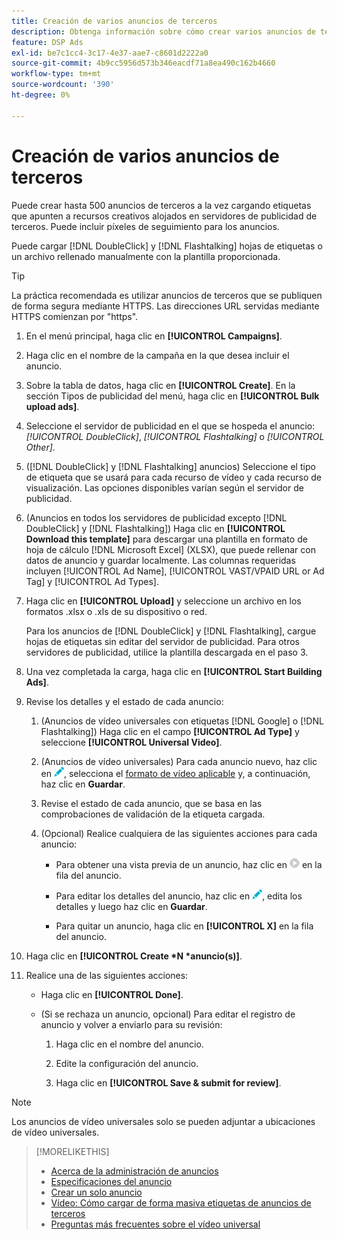 ```yaml
---
title: Creación de varios anuncios de terceros
description: Obtenga información sobre cómo crear varios anuncios de terceros al mismo tiempo.
feature: DSP Ads
exl-id: be7c1cc4-3c17-4e37-aae7-c8601d2222a0
source-git-commit: 4b9cc5956d573b346eacdf71a8ea490c162b4660
workflow-type: tm+mt
source-wordcount: '390'
ht-degree: 0%

---
```


# Creación de varios anuncios de terceros

Puede crear hasta 500 anuncios de terceros a la vez cargando etiquetas que apunten a recursos creativos alojados en servidores de publicidad de terceros. Puede incluir píxeles de seguimiento para los anuncios.<!-- The bulksheet template for other ad servers says you can include 200. Which is it: 200 or 500? -->

Puede cargar [!DNL DoubleClick] y [!DNL Flashtalking] hojas de etiquetas o un archivo rellenado manualmente con la plantilla proporcionada.

>[!TIP]
>
> La práctica recomendada es utilizar anuncios de terceros que se publiquen de forma segura mediante HTTPS. Las direcciones URL servidas mediante HTTPS comienzan por &quot;https&quot;.

1. En el menú principal, haga clic en **[!UICONTROL Campaigns]**.

1. Haga clic en el nombre de la campaña en la que desea incluir el anuncio.

1. Sobre la tabla de datos, haga clic en **[!UICONTROL Create]**. En la sección Tipos de publicidad del menú, haga clic en **[!UICONTROL Bulk upload ads]**.

1. Seleccione el servidor de publicidad en el que se hospeda el anuncio: *[!UICONTROL DoubleClick]*, *[!UICONTROL Flashtalking]* o *[!UICONTROL Other]*.

1. ([!DNL DoubleClick] y [!DNL Flashtalking] anuncios) Seleccione el tipo de etiqueta que se usará para cada recurso de vídeo y cada recurso de visualización. Las opciones disponibles varían según el servidor de publicidad.

1. (Anuncios en todos los servidores de publicidad excepto [!DNL DoubleClick] y [!DNL Flashtalking]) Haga clic en **[!UICONTROL Download this template]** para descargar una plantilla en formato de hoja de cálculo [!DNL Microsoft Excel] (XLSX), que puede rellenar con datos de anuncio y guardar localmente. Las columnas requeridas incluyen [!UICONTROL Ad Name], [!UICONTROL VAST/VPAID URL or Ad Tag] y [!UICONTROL Ad Types].

1. Haga clic en **[!UICONTROL Upload]** y seleccione un archivo en los formatos .xlsx o .xls de su dispositivo o red.

   Para los anuncios de [!DNL DoubleClick] y [!DNL Flashtalking], cargue hojas de etiquetas sin editar del servidor de publicidad. Para otros servidores de publicidad, utilice la plantilla descargada en el paso 3.

1. Una vez completada la carga, haga clic en **[!UICONTROL Start Building Ads]**.

1. Revise los detalles y el estado de cada anuncio:

   1. (Anuncios de vídeo universales con etiquetas [!DNL Google] o [!DNL Flashtalking]) Haga clic en el campo **[!UICONTROL Ad Type]** y seleccione **[!UICONTROL Universal Video]**.

   1. (Anuncios de vídeo universales) Para cada anuncio nuevo, haz clic en ![editar](/help/dsp/assets/edit.png), selecciona el [formato de vídeo aplicable](/help/dsp/campaign-management/ads/ad-settings-universal-video.md) y, a continuación, haz clic en **Guardar**.

   1. Revise el estado de cada anuncio, que se basa en las comprobaciones de validación de la etiqueta cargada.

   1. (Opcional) Realice cualquiera de las siguientes acciones para cada anuncio:

      * Para obtener una vista previa de un anuncio, haz clic en ![reproducir](/help/dsp/assets/play.png) en la fila del anuncio.

      * Para editar los detalles del anuncio, haz clic en ![editar](/help/dsp/assets/edit.png), edita los detalles y luego haz clic en **Guardar**.

      * Para quitar un anuncio, haga clic en **[!UICONTROL X]** en la fila del anuncio.

1. Haga clic en **[!UICONTROL Create *N *anuncio(s)]**.

1. Realice una de las siguientes acciones:

   * Haga clic en **[!UICONTROL Done]**.

   * (Si se rechaza un anuncio, opcional) Para editar el registro de anuncio y volver a enviarlo para su revisión:

      1. Haga clic en el nombre del anuncio.

      1. Edite la configuración del anuncio.

      1. Haga clic en **[!UICONTROL Save & submit for review]**.

>[!NOTE]
>
>Los anuncios de vídeo universales solo se pueden adjuntar a ubicaciones de vídeo universales.

>[!MORELIKETHIS]
>
>* [Acerca de la administración de anuncios](ad-about.md)
>* [Especificaciones del anuncio](ad-specs.md)
>* [Crear un solo anuncio](ad-create.md)
>* [Vídeo: Cómo cargar de forma masiva etiquetas de anuncios de terceros](https://experienceleague.adobe.com/docs/advertising-learn/tutorials/dsp/bulk-upload-third-party-ad-tags.html?lang=es)
>* [Preguntas más frecuentes sobre el vídeo universal](/help/dsp/campaign-management/faq-universal-video.md)
